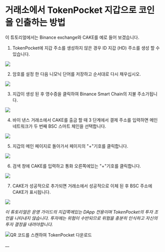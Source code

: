 # 거래소에서 TokenPocket 지갑으로 코인을 인출하는 방법

이 튜토리얼에서는 Binance exchange와 CAKE를 예로 들어 보겠습니다.



1. TokenPocket에 지갑 주소를 생성하지 않은 경우 ID 지갑 \(HD\) 주소를 생성 할 수 있습니다.

![](https://tp-statics.tokenpocket.pro/token/tokenpocket-1618489795731.jpg)



2. 암호를 설정 한 다음 니모닉 단어를 저장하고 순서대로 다시 채우십시오.

![](https://tp-statics.tokenpocket.pro/token/tokenpocket-1618489833051.jpg)



3. 지갑이 생성 된 후 영수증을 클릭하여 Binance Smart Chain의 지불 주소가됩니다.

![](https://tp-statics.tokenpocket.pro/token/tokenpocket-1618489931485.jpg)



4. 바이 낸스 거래소에서 CAKE를 출금 할 때 3 단계에서 결제 주소를 입력하면 메인 네트워크가 두 번째 BSC 스마트 체인을 선택합니다.

![](https://tp-statics.tokenpocket.pro/token/tokenpocket-1618490038082.jpg)



5. 지갑의 메인 페이지로 돌아가서 페이지의 "+"기호를 클릭합니다.

![](https://tp-statics.tokenpocket.pro/token/tokenpocket-1618490146036.jpg)



6. 검색 창에 CAKE를 입력하고 통화 오른쪽에있는 "+"기호를 클릭합니다.

![](https://tp-statics.tokenpocket.pro/token/tokenpocket-1618490200506.jpg)



7. CAKE가 성공적으로 추가되면 거래소에서 성공적으로 이체 된 후 BSC 주소에 CAKE가 표시됩니다.

![](https://tp-statics.tokenpocket.pro/token/tokenpocket-1618490410676.jpg)



_이 튜토리얼은 운영 가이드의 지갑쪽에있는 DApp 전용이며 TokenPocket의 투자 조언을 나타내지 않습니다. 투자에는 위험이 수반되므로 위험을 충분히 인식하고 자신의 투자 결정을 내려야합니다._

![QR &#xCF54;&#xB4DC;&#xB97C; &#xC2A4;&#xCE94;&#xD558;&#xC5EC; TokenPocket &#xB2E4;&#xC6B4;&#xB85C;&#xB4DC;](https://tp-statics.tokenpocket.pro/dapp/tokenpocket-1615532554741.jpg)

\_\_

